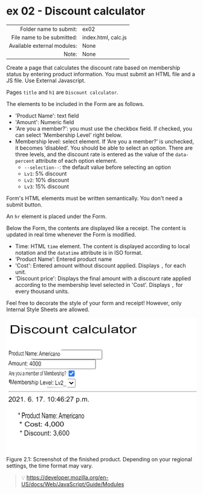 # ex 02 - Discount calculator

| | |
| ----------------------: | ------------------- |
| Folder name to submit: | ex02 |
| File name to be submitted: | index.html, calc.js |
| Available external modules: | None |
| Note: | None |

Create a page that calculates the discount rate based on membership status by entering product information. You must submit an HTML file and a JS file. Use External Javascript.

Pages `title` and `h1` are `Discount calculator`.

The elements to be included in the Form are as follows.

- 'Product Name': text field
- 'Amount': Numeric field
- 'Are you a member?': you must use the checkbox field. If checked, you can select 'Membership Level' right below.
- Membership level: select element. If ‘Are you a member?’ is unchecked, it becomes ‘disabled’. You should be able to select an option. There are three levels, and the discount rate is entered as the value of the `data-percent` attribute of each option element.
  - `--selection--`: the default value before selecting an option
  - `Lv1`: 5% discount
  - `Lv2`: 10% discount
  - `Lv3`: 15% discount

Form's HTML elements must be written semantically. You don't need a submit button.

An `hr` element is placed under the Form.

Below the Form, the contents are displayed like a receipt. The content is updated in real time whenever the Form is modified.

- Time: HTML `time` element. The content is displayed according to local notation and the `datatime` attribute is in ISO format.
- ‘Product Name’: Entered product name
- 'Cost': Entered amount without discount applied. Displays `,` for each unit.
- 'Discount price': Displays the final amount with a discount rate applied according to the membership level selected in 'Cost'. Displays `,` for every thousand units.

Feel free to decorate the style of your form and receipt! However, only Internal Style Sheets are allowed.

![screenshot](../images/ex02.png)
Figure 2.1: Screenshot of the finished product. Depending on your regional settings, the time format may vary.

> 💡 https://developer.mozilla.org/en-US/docs/Web/JavaScript/Guide/Modules